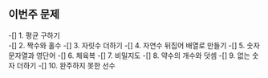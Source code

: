 ## 이번주 문제
-[] 1. 평균 구하기                  
-[] 2. 짝수와 홀수
-[] 3. 자릿수 더하기
-[] 4. 자연수 뒤집어 배열로 만들기
-[] 5. 숫자 문자열과 영단어
-[] 6. 체육복
-[] 7. 비밀지도
-[] 8. 약수의 개수와 덧셈
-[] 9. 없는 숫자 더하기
-[] 10. 완주하지 못한 선수
